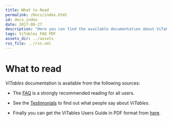 ```yaml
---
title: What to Read
permalink: /Docs/index.html
id: docs_index
date: 2017-08-27
description: "Here you can find the available documentation about ViTables: FAQ, Users' Guide (in PDF format) and testimonials."
tags: ViTables FAQ PDF
assets_dir: ../assets
rss_file: ../rss.xml
---
```


# What to read

*ViTables* documentation is available from the following sources:

- The [FAQ](./faq.html) is a strongly recommended reading for all users.

- See the [Testimonials](./testimonials.html) to find out what people say about *ViTables*.

- Finally you can get the ViTables Users Guide in PDF format from [here](https://sourceforge.net/projects/vitables/files/ViTables-3.0.0/).

